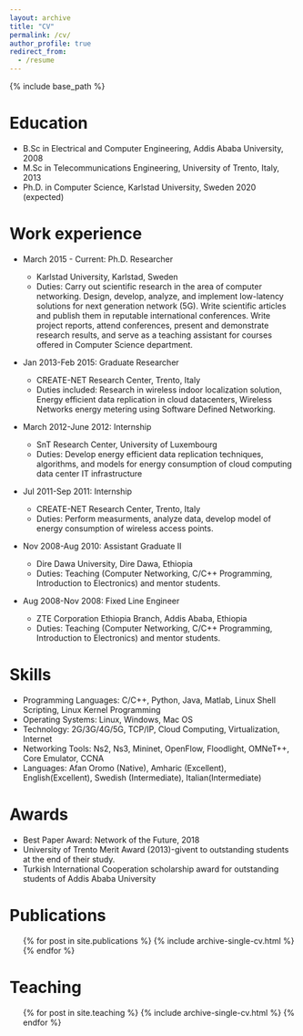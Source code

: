 ```yaml
---
layout: archive
title: "CV"
permalink: /cv/
author_profile: true
redirect_from:
  - /resume
---
```


{% include base_path %}

Education
======
* B.Sc in Electrical and Computer Engineering, Addis Ababa University, 2008
* M.Sc in Telecommunications Engineering, University of Trento, Italy, 2013
* Ph.D. in Computer Science, Karlstad University, Sweden 2020 (expected)

Work experience
======
* March 2015 - Current: Ph.D. Researcher
  * Karlstad University, Karlstad, Sweden
  * Duties: Carry out scientific research in the area of computer networking. Design, develop, analyze, and implement low-latency solutions for next generation network (5G). Write scientific articles and publish them in reputable international conferences. Write project reports, attend conferences, present and demonstrate research results, and serve as a teaching assistant for courses offered in Computer Science department.  

* Jan 2013-Feb 2015: Graduate Researcher
  * CREATE-NET Research Center, Trento, Italy
  * Duties included: Research in wireless indoor localization solution, Energy efficient data replication in cloud datacenters, Wireless Networks energy metering using Software Defined Networking.
   
* March 2012-June 2012: Internship
  * SnT Research Center, University of Luxembourg
  * Duties: Develop energy efficient data replication techniques, algorithms, and models for energy
consumption of cloud computing data center IT infrastructure

* Jul 2011-Sep 2011: Internship
  * CREATE-NET Research Center, Trento, Italy
  * Duties: Perform measurments, analyze data, develop model of energy consumption of wireless access points. 
  
* Nov 2008-Aug 2010: Assistant Graduate II
  * Dire Dawa University, Dire Dawa, Ethiopia
  * Duties: Teaching (Computer Networking, C/C++ Programming, Introduction to Electronics) and mentor students.

* Aug 2008-Nov 2008: Fixed Line Engineer
  * ZTE Corporation Ethiopia Branch, Addis Ababa, Ethiopia
  * Duties: Teaching (Computer Networking, C/C++ Programming, Introduction to Electronics) and mentor students.

Skills
======
* Programming Languages: C/C++, Python, Java, Matlab, Linux Shell Scripting, Linux Kernel Programming 
* Operating Systems: Linux, Windows, Mac OS
* Technology: 2G/3G/4G/5G, TCP/IP, Cloud Computing, Virtualization, Internet 
* Networking Tools: Ns2, Ns3, Mininet, OpenFlow, Floodlight, OMNeT++, Core Emulator, CCNA
* Languages: Afan Oromo (Native), Amharic (Excellent), English(Excellent), Swedish (Intermediate), Italian(Intermediate)

Awards
======
* Best Paper Award: Network of the Future, 2018
* University of Trento Merit Award (2013)-givent to outstanding students at the end of their study. 
* Turkish International Cooperation scholarship award for outstanding students of Addis Ababa University

Publications
======
  <ul>{% for post in site.publications %}
    {% include archive-single-cv.html %}
  {% endfor %}</ul>
  
  
Teaching
======
  <ul>{% for post in site.teaching %}
    {% include archive-single-cv.html %}
  {% endfor %}</ul>
  

